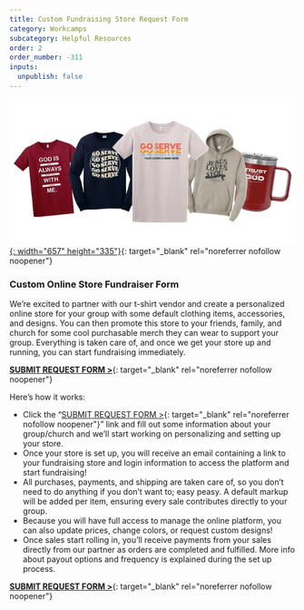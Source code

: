 ```yaml
---
title: Custom Fundraising Store Request Form
category: Workcamps
subcategory: Helpful Resources
order: 2
order_number: -311
inputs:
  unpublish: false
---
```

[![Custom Online Fundraising Store](/uploads/resources-fundraisingheader-min-1.jpg "Image of store products"){: width="657" height="335"}](https://form.jotform.com/topshelfprinters2010/form "Image of store products"){: target="_blank" rel="noreferrer nofollow noopener"}

### **Custom Online Store Fundraiser Form**

We’re excited to partner with our t-shirt vendor and create a personalized online store for your group with some default clothing items, accessories, and designs. You can then promote this store to your friends, family, and church for some cool purchasable merch they can wear to support your group. Everything is taken care of, and once we get your store up and running, you can start fundraising immediately.

[**SUBMIT REQUEST FORM &gt;**](https://form.jotform.com/topshelfprinters2010/form){: target="_blank" rel="noreferrer nofollow noopener"}

Here’s how it works:

* Click the “[SUBMIT REQUEST FORM &gt;](https://form.jotform.com/topshelfprinters2010/form "Custom Online Fundraising Store Request Form"){: target="_blank" rel="noreferrer nofollow noopener"}” link and fill out some information about your group/church and we’ll start working on personalizing and setting up your store.
* Once your store is set up, you will receive an email containing a link to your fundraising store and login information to access the platform and start fundraising!
* All purchases, payments, and shipping are taken care of, so you don’t need to do anything if you don’t want to; easy peasy. A default markup will be added per item, ensuring every sale contributes directly to your group.
* Because you will have full access to manage the online platform, you can also update prices, change colors, or request custom designs!
* Once sales start rolling in, you’ll receive payments from your sales directly from our partner as orders are completed and fulfilled. More info about payout options and frequency is explained during the set up process.

[**SUBMIT REQUEST FORM &gt;**](https://form.jotform.com/topshelfprinters2010/form){: target="_blank" rel="noreferrer nofollow noopener"}